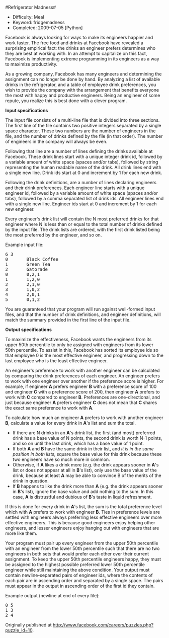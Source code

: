 #Refrigerator Madness#

* Difficulty:  Meal
* Keyword:     fridgemadness
* Completed:   2009-07-05 [Python]

Facebook is always looking for ways to make its engineers happier and work faster. The free food and drinks at Facebook have revealed a surprising empirical fact: the drinks an engineer prefers determines who they are best at working with. In an attempt to capitalize on this fact, Facebook is implementing extreme programming in its engineers as a way to maximize productivity.
 
As a growing company, Facebook has many engineers and determining the assignment can no longer be done by hand. By analyzing a list of available drinks in the refrigerator, and a table of employee drink preferences, you wish to provide the company with the arrangement that benefits everyone the most with happy and productive engineers. Being an engineer of some repute, you realize this is best done with a clever program.

**Input specifications**

The input file consists of a multi-line file that is divided into three sections. The first line of the file contains two positive integers separated by a single space character. These two numbers are the number of engineers in the file, and the number of drinks defined by the file (in that order). The number of engineers in the company will always be even.
 
Following that line are a number of lines defining the drinks available at Facebook. These drink lines start with a unique integer drink id, followed by a variable amount of white space (spaces and/or tabs), followed by string representing the human readable name of the drink. All drink lines end with a single new line. Drink ids start at 0 and increment by 1 for each new drink.
 
Following the drink definitions, are a number of lines declaring engineers and their drink preferences. Each engineer line starts with a unique engineer id, followed by a variable amount of white space (spaces and/or tabs), followed by a comma separated list of drink ids. All engineer lines end with a single new line. Engineer ids start at 0 and increment by 1 for each new engineer.
 
Every engineer's drink list will contain the N most preferred drinks for that engineer where N is less than or equal to the total number of drinks defined by the input file. The drink lists are ordered, with the first drink listed being the most preferred by the engineer, and so on.

Example input file:
<pre>
6 3
0       Black Coffee
1       Green Tea
2       Gatorade
0       0,2,1
1       1,2,0
2       2,1,0
3       1,0,2
4       2,0,1
5       0,1,2
</pre>

You are guaranteed that your program will run against well-formed input files, and that the number of drink definitions, and engineer definitions, will match the summary provided in the first line of the input file. 

**Output specifications**

To maximize the effectiveness, Facebook wants the engineers from its upper 50th percentile to only be assigned with engineers from its lower 50th percentile. To assist in this, Facebook has sorted its employee ids so that employee 0 is the most effective engineer, and progressing down to the last employee who is the least effective engineer.
 
An engineer's preference to work with another engineer can be calculated by comparing the drink preferences of each engineer. An engineer prefers to work with one engineer over another if the preference score is higher. For example, if engineer **A** prefers engineer **B** with a preference score of 100 and engineer **C** with a preference score of 200, then engineer **A** prefers to work with **C** compared to engineer **B**. Preferences are one-directional, and just because engineer **A** prefers engineer **C** does not mean that **C** shares the exact same preference to work with **A**.
 
To calculate how much an engineer **A** prefers to work with another engineer **B**, calculate a value for every drink in **A**'s list and sum the total.

  * If there are N drinks in an **A**'s drink list, the first (and most) preferred drink has a base value of N points, the second drink is worth N-1 points, and so on until the last drink, which has a base value of 1 point.
  * If both **A** and **B** have the same drink in their list, and *it is in the same position in both lists*, square the base value for this drink because these two engineers have so much more in common.
  * Otherwise, if **A** likes a drink more (e.g. the drink appears sooner in **A**'s list or does not appear at all in **B**'s list), only use the base value of the drink, because at least **A** may be able to convince B of the merits of the drink in question.
  * If **B** happens to like the drink more than **A** (e.g. the drink appears sooner in **B**'s list), ignore the base value and add nothing to the sum. In this case, **A** is distrustful and dubious of **B**'s taste in liquid refreshment.

If this is done for every drink in **A**'s list, the sum is the total preference level which with **A** prefers to work with engineer **B**. Ties in preference levels are settled with engineers always preferring less effective engineers over more effective engineers. This is because good engineers enjoy helping other engineers, and lesser engineers enjoy hanging out with engineers that are more like them.
 
Your program must pair up every engineer from the upper 50th percentile with an engineer from the lower 50th percentile such that there are no two engineers in both sets that would prefer each other over their current assignment. To keep the upper 50th percentile engineers happy, they must be assigned to the highest possible preferred lower 50th percentile engineer while still maintaining the above condition. Your output must contain newline-separated pairs of engineer ids, where the contents of each pair are in ascending order and separated by a single space. The pairs must appear in the output in ascending order of the first id they contain.

Example output (newline at end of every file):

<pre>
0 5
1 3
2 4
</pre>

Originally published at http://www.facebook.com/careers/puzzles.php?puzzle_id=10.